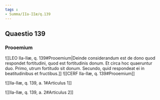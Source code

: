 ```yaml
---
tags : 
- Summa/IIa-IIæ/q.139
---
```


## Quaestio 139

### Prooemium

![[LEO IIa-IIæ, q. 139#Prooemium|Deinde considerandum est de dono quod respondet fortitudini, quod est fortitudinis donum. Et circa hoc quaeruntur duo. Primo, utrum fortitudo sit donum. Secundo, quid respondeat ei in beatitudinibus et fructibus.]]
![[CERF IIa-IIæ, q. 139#Prooemium]]

![[IIa-IIæ, q. 139, a. 1#Articulus 1]]

![[IIa-IIæ, q. 139, a. 2#Articulus 2]]

